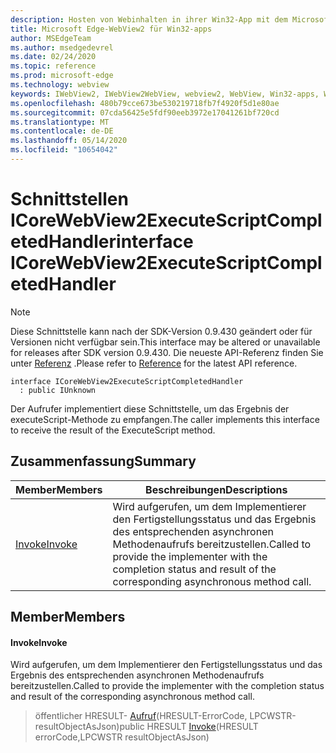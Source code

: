 ```yaml
---
description: Hosten von Webinhalten in ihrer Win32-App mit dem Microsoft Edge WebView2-Steuerelement
title: Microsoft Edge-WebView2 für Win32-apps
author: MSEdgeTeam
ms.author: msedgedevrel
ms.date: 02/24/2020
ms.topic: reference
ms.prod: microsoft-edge
ms.technology: webview
keywords: IWebView2, IWebView2WebView, webview2, WebView, Win32-apps, Win32, Edge, ICoreWebView2, ICoreWebView2Host, Browser-Steuerelement, Edge-HTML
ms.openlocfilehash: 480b79cce673be530219718fb7f4920f5d1e80ae
ms.sourcegitcommit: 07cda56425e5fdf90eeb3972e17041261bf720cd
ms.translationtype: MT
ms.contentlocale: de-DE
ms.lasthandoff: 05/14/2020
ms.locfileid: "10654042"
---
```

# <span data-ttu-id="86d40-104">Schnittstellen ICoreWebView2ExecuteScriptCompletedHandler</span><span class="sxs-lookup"><span data-stu-id="86d40-104">interface ICoreWebView2ExecuteScriptCompletedHandler</span></span> 

> [!NOTE]
> <span data-ttu-id="86d40-105">Diese Schnittstelle kann nach der SDK-Version 0.9.430 geändert oder für Versionen nicht verfügbar sein.</span><span class="sxs-lookup"><span data-stu-id="86d40-105">This interface may be altered or unavailable for releases after SDK version 0.9.430.</span></span> <span data-ttu-id="86d40-106">Die neueste API-Referenz finden Sie unter [Referenz](../../../webview2-api-reference.md) .</span><span class="sxs-lookup"><span data-stu-id="86d40-106">Please refer to [Reference](../../../webview2-api-reference.md) for the latest API reference.</span></span>

```
interface ICoreWebView2ExecuteScriptCompletedHandler
  : public IUnknown
```

<span data-ttu-id="86d40-107">Der Aufrufer implementiert diese Schnittstelle, um das Ergebnis der executeScript-Methode zu empfangen.</span><span class="sxs-lookup"><span data-stu-id="86d40-107">The caller implements this interface to receive the result of the ExecuteScript method.</span></span>

## <span data-ttu-id="86d40-108">Zusammenfassung</span><span class="sxs-lookup"><span data-stu-id="86d40-108">Summary</span></span>

 <span data-ttu-id="86d40-109">Member</span><span class="sxs-lookup"><span data-stu-id="86d40-109">Members</span></span>                        | <span data-ttu-id="86d40-110">Beschreibungen</span><span class="sxs-lookup"><span data-stu-id="86d40-110">Descriptions</span></span>
--------------------------------|---------------------------------------------
[<span data-ttu-id="86d40-111">Invoke</span><span class="sxs-lookup"><span data-stu-id="86d40-111">Invoke</span></span>](#invoke) | <span data-ttu-id="86d40-112">Wird aufgerufen, um dem Implementierer den Fertigstellungsstatus und das Ergebnis des entsprechenden asynchronen Methodenaufrufs bereitzustellen.</span><span class="sxs-lookup"><span data-stu-id="86d40-112">Called to provide the implementer with the completion status and result of the corresponding asynchronous method call.</span></span>

## <span data-ttu-id="86d40-113">Member</span><span class="sxs-lookup"><span data-stu-id="86d40-113">Members</span></span>

#### <span data-ttu-id="86d40-114">Invoke</span><span class="sxs-lookup"><span data-stu-id="86d40-114">Invoke</span></span> 

<span data-ttu-id="86d40-115">Wird aufgerufen, um dem Implementierer den Fertigstellungsstatus und das Ergebnis des entsprechenden asynchronen Methodenaufrufs bereitzustellen.</span><span class="sxs-lookup"><span data-stu-id="86d40-115">Called to provide the implementer with the completion status and result of the corresponding asynchronous method call.</span></span>

> <span data-ttu-id="86d40-116">öffentlicher HRESULT- [Aufruf](#invoke)(HRESULT-ErrorCode, LPCWSTR-resultObjectAsJson)</span><span class="sxs-lookup"><span data-stu-id="86d40-116">public HRESULT [Invoke](#invoke)(HRESULT errorCode,LPCWSTR resultObjectAsJson)</span></span>

